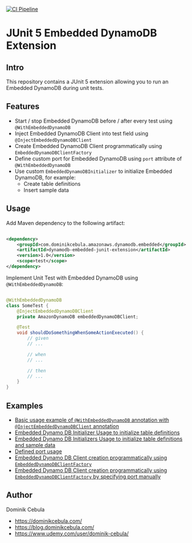[![CI Pipeline](https://github.com/dominikcebula/dynamodb-embedded-junit-extension/actions/workflows/ci.yml/badge.svg)](https://github.com/dominikcebula/dynamodb-embedded-junit-extension/actions/workflows/ci.yml)

# JUnit 5 Embedded DynamoDB Extension

## Intro

This repository contains a JUnit 5 extension allowing you to run an Embedded DynamoDB during unit tests.

## Features

* Start / stop Embedded DynamoDB before / after every test using `@WithEmbeddedDynamoDB`
* Inject Embedded DynamoDB Client into test field using `@InjectEmbeddedDynamoDBClient`
* Create Embedded DynamoDB Client programmatically using `EmbeddedDynamoDBClientFactory`
* Define custom port for Embedded DynamoDB using `port` attribute of `@WithEmbeddedDynamoDB`
* Use custom `EmbeddedDynamoDBInitializer` to initialize Embedded DynamoDB, for example:
    * Create table definitions
    * Insert sample data

## Usage

Add Maven dependency to the following artifact:

```xml

<dependency>
    <groupId>com.dominikcebula.amazonaws.dynamodb.embedded</groupId>
    <artifactId>dynamodb-embedded-junit-extension</artifactId>
    <version>1.0</version>
    <scope>test</scope>
</dependency>
```

Implement Unit Test with Embedded DynamoDB using `@WithEmbeddedDynamoDB`:

```java

@WithEmbeddedDynamoDB
class SomeTest {
    @InjectEmbeddedDynamoDBClient
    private AmazonDynamoDB embeddedDynamoDBClient;

    @Test
    void shouldDoSomethingWhenSomeActionExecuted() {
        // given
        // ...

        // when
        // ...

        // then
        // ...
    }
}
```

## Examples

* [Basic usage example of `@WithEmbeddedDynamoDB` annotation with `@InjectEmbeddedDynamoDBClient` annotation](src%2Ftest%2Fjava%2Fcom%2Fdominikcebula%2Famazonaws%2Fdynamodb%2Fembedded%2Fjunit%2Fextension%2Finternal%2Fexamples%2FExample1.java)
* [Embedded Dynamo DB Initializer Usage to initialize table definitions](src%2Ftest%2Fjava%2Fcom%2Fdominikcebula%2Famazonaws%2Fdynamodb%2Fembedded%2Fjunit%2Fextension%2Finternal%2Fexamples%2FExample2.java)
* [Embedded Dynamo DB Initializers Usage to initialize table definitions and sample data](src%2Ftest%2Fjava%2Fcom%2Fdominikcebula%2Famazonaws%2Fdynamodb%2Fembedded%2Fjunit%2Fextension%2Finternal%2Fexamples%2FExample3.java)
* [Defined port usage](src%2Ftest%2Fjava%2Fcom%2Fdominikcebula%2Famazonaws%2Fdynamodb%2Fembedded%2Fjunit%2Fextension%2Finternal%2Fexamples%2FExample4.java)
* [Embedded Dynamo DB Client creation programmatically using `EmbeddedDynamoDBClientFactory`](src%2Ftest%2Fjava%2Fcom%2Fdominikcebula%2Famazonaws%2Fdynamodb%2Fembedded%2Fjunit%2Fextension%2Finternal%2Fexamples%2FExample5.java)
* [Embedded Dynamo DB Client creation programmatically using `EmbeddedDynamoDBClientFactory` by specifying port manually](src%2Ftest%2Fjava%2Fcom%2Fdominikcebula%2Famazonaws%2Fdynamodb%2Fembedded%2Fjunit%2Fextension%2Finternal%2Fexamples%2FExample6.java)

## Author

Dominik Cebula

* https://dominikcebula.com/
* https://blog.dominikcebula.com/
* https://www.udemy.com/user/dominik-cebula/

